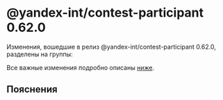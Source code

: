 # @yandex-int/contest-participant 0.62.0

<!-- ЧЕЛОВЕЧЕСКОЕ ВСТУПЛЕНИЕ -->

Изменения, вошедшие в релиз @yandex-int/contest-participant 0.62.0, разделены на группы:

Все важные изменения подробно описаны [ниже](#Пояснения).

## Пояснения

